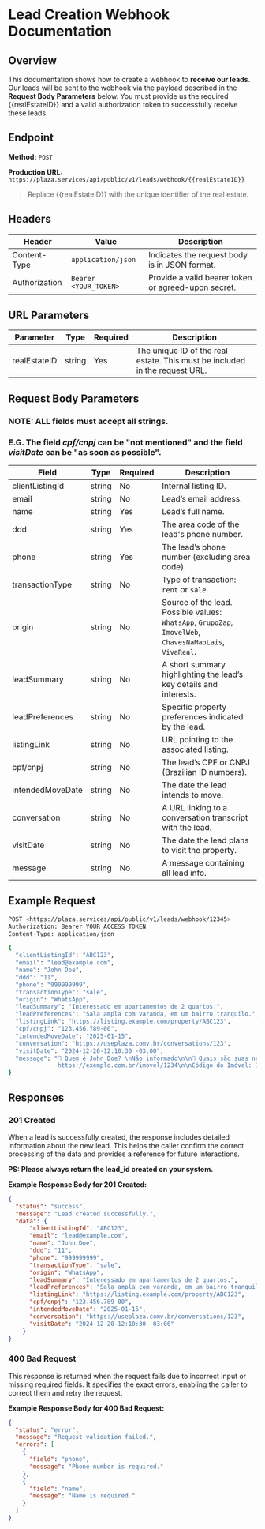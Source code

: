 # Lead Creation Webhook Documentation

## Overview

This documentation shows how to create a webhook to **receive our leads**. Our leads will be sent to the webhook via the payload described in the **Request Body Parameters** below. You must provide us the required {{realEstateID}} and a valid authorization token to successfully receive these leads.

## Endpoint

**Method:** `POST`

**Production URL:** `https://plaza.services/api/public/v1/leads/webhook/{{realEstateID}}`

> Replace {{realEstateID}} with the unique identifier of the real estate.
> 

## Headers

| Header | Value | Description |
| --- | --- | --- |
| Content-Type | `application/json` | Indicates the request body is in JSON format. |
| Authorization | `Bearer <YOUR_TOKEN>` | Provide a valid bearer token or agreed-upon secret. |

## URL Parameters

| Parameter | Type | Required | Description |
| --- | --- | --- | --- |
| realEstateID | string | Yes | The unique ID of the real estate. This must be included in the request URL. |

## Request Body Parameters

### NOTE: **ALL** fields must accept all strings. 
### E.G. The field *cpf/cnpj* can be "not mentioned" and the field *visitDate* can be "as soon as possible".

| Field | Type | Required | Description |
| --- | --- | --- | --- |
| clientListingId | string | No | Internal listing ID. |
| email | string | No | Lead’s email address. |
| name | string | Yes | Lead’s full name. |
| ddd | string | Yes | The area code of the lead's phone number. |
| phone | string | Yes | The lead’s phone number (excluding area code). |
| transactionType | string | No | Type of transaction: `rent` or `sale`. |
| origin | string | No | Source of the lead. Possible values: `WhatsApp`, `GrupoZap`, `ImovelWeb`, `ChavesNaMaoLais`, `VivaReal`. |
| leadSummary | string | No | A short summary highlighting the lead’s key details and interests. |
| leadPreferences | string | No | Specific property preferences indicated by the lead. |
| listingLink | string | No | URL pointing to the associated listing. |
| cpf/cnpj | string | No | The lead’s CPF or CNPJ (Brazilian ID numbers). |
| intendedMoveDate | string | No | The date the lead intends to move. |
| conversation | string | No | A URL linking to a conversation transcript with the lead. |
| visitDate | string | No | The date the lead plans to visit the property. |
| message | string | No | A message containing all lead info. |

## Example Request

```bash
POST <https://plaza.services/api/public/v1/leads/webhook/12345>
Authorization: Bearer YOUR_ACCESS_TOKEN
Content-Type: application/json

{
  "clientListingId": "ABC123",
  "email": "lead@example.com",
  "name": "John Doe",
  "ddd": "11",
  "phone": "999999999",
  "transactionType": "sale",
  "origin": "WhatsApp",
  "leadSummary": "Interessado em apartamentos de 2 quartos.",
  "leadPreferences": "Sala ampla com varanda, em um bairro tranquilo.",
  "listingLink": "https://listing.example.com/property/ABC123",
  "cpf/cnpj": "123.456.789-00",
  "intendedMoveDate": "2025-01-15",
  "conversation": "https://useplaza.comv.br/conversations/123",
  "visitDate": "2024-12-20-12:10:30 -03:00",
  "message": "💼 Quem é John Doe? \nNão informado\n\n🏢 Quais são suas necessidades? \nEstá em busca de um apartamento de 2 quartos, com sala ampla e varanda, em um bairro tranquilo.\n\n📅 Data da visita: 26/02/2025\n\n*CPF/CNPJ*: 123.456.789-00\n\n🚛 Quando planeja se mudar: 01/04/2025\n\nOrigem: Facebook\n\n🏭 Imóvel : 
              https://exemplo.com.br/imovel/1234\n\nCódigo do Imóvel: 1234\n\nPrimeiro Imóvel de Interesse: 5678\n\n💬 Ver Conversa: [Ver conversa](https://exemplo.com.br/conversa/9876)\n\nStatus do Lead: Aguardando aprovação"
}
```

## Responses

### 201 Created

When a lead is successfully created, the response includes detailed information about the new lead. This helps the caller confirm the correct processing of the data and provides a reference for future interactions.

**PS: Please always return the lead_id created on your system.**

**Example Response Body for 201 Created:**

```json
{
  "status": "success",
  "message": "Lead created successfully.",
  "data": {
	  "clientListingId": "ABC123",
	  "email": "lead@example.com",
	  "name": "John Doe",
	  "ddd": "11",
	  "phone": "999999999",
	  "transactionType": "sale",
	  "origin": "WhatsApp",
	  "leadSummary": "Interessado em apartamentos de 2 quartos.",
	  "leadPreferences": "Sala ampla com varanda, em um bairro tranquilo.",
	  "listingLink": "https://listing.example.com/property/ABC123",
	  "cpf/cnpj": "123.456.789-00",
	  "intendedMoveDate": "2025-01-15",
	  "conversation": "https://useplaza.comv.br/conversations/123",
	  "visitDate": "2024-12-20-12:10:30 -03:00"
	}
}
```

### **400 Bad Request**

This response is returned when the request fails due to incorrect input or missing required fields. It specifies the exact errors, enabling the caller to correct them and retry the request.

**Example Response Body for 400 Bad Request:**

```json
{
  "status": "error",
  "message": "Request validation failed.",
  "errors": [
    {
      "field": "phone",
      "message": "Phone number is required."
    },
    {
      "field": "name",
      "message": "Name is required."
    }
  ]
}
```
